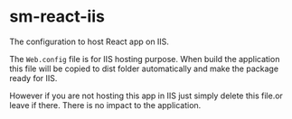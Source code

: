 # sm-react-iis

The configuration to host React app on IIS.

The `Web.config` file is for IIS hosting purpose. When build the application this file will be copied to dist folder automatically and make the package ready for IIS.

However if you are not hosting this app in IIS just simply delete this file.or leave if there. There is no impact to the application.
